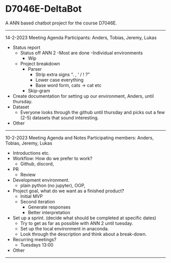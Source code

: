 # D7046E-DeltaBot
A ANN based chatbot project for the course D7046E.

---------------------------------------------------------

14-2-2023 Meeting Agenda
Participants: Anders, Tobias, Jeremy, Lukas

- Status report
  - Status off ANN 2
    -Most are done
  -Individual environments
    - Wip 
  - Project breakdown
    - Parser
      - Strip extra signs “. , ‘ / ! ?”
      - Lower case everything
      - Base word form, cats -> cat etc
    - Skip-gram
- Create documentation for setting up our environment, Anders, until thursday.
- Dataset
  - Everyone looks through the github until thursday and picks out a few (2-5) datasets that sound interesting.
- Other

---------------------------------------------------------

10-2-2023 Meeting Agenda and Notes
Participating members: Anders, Tobias, Jeremy, Lukas

- Introductions etc.
- Workflow: How do we prefer to work?
  - Github, discord, 
- PR
  - Review 
- Development environment.
  - plain python (no jupyter), OOP, 
- Project goal, what do we want as a finished product?
  - Initial MVP
  - Second iteration 
    - Generate responses
    - Better interpretation
- Set up a sprint. (decide what should be completed at specific dates)
    - Try to get as far as possible with ANN 2 until tuesday. 
    - Set up the local environment in anaconda.
    - Look through the description and think about a break-down.
- Recurring meetings? 
  - Tuesdays 13:00
- Other


-----------------------------------------------------------
